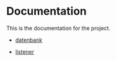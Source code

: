 Documentation
=============

This is the documentation for the project.

* [datenbank](datenbank.md)

* [listener](listener.md)